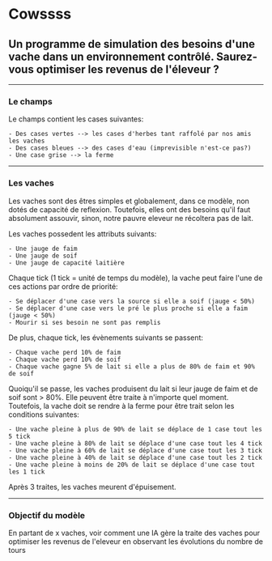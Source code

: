 # Cowssss

## Un programme de simulation des besoins d'une vache dans un environnement contrôlé. Saurez-vous optimiser les revenus de l'éleveur ?

________

### Le champs

Le champs contient les cases suivantes:

    - Des cases vertes --> les cases d'herbes tant raffolé par nos amis les vaches
    - Des cases bleues --> des cases d'eau (imprevisible n'est-ce pas?)
    - Une case grise --> la ferme

________

### Les vaches

Les vaches sont des êtres simples et globalement, dans ce modèle, non dotés de capacité de reflexion. Toutefois, elles ont des besoins qu'il faut absolument assouvir, sinon, notre pauvre eleveur ne récoltera pas de lait.

Les vaches possedent les attributs suivants:

    - Une jauge de faim
    - Une jauge de soif
    - Une jauge de capacité laitière

Chaque tick (1 tick = unité de temps du modèle), la vache peut faire l'une de ces actions par ordre de priorité:

    - Se déplacer d'une case vers la source si elle a soif (jauge < 50%)
    - Se déplacer d'une case vers le pré le plus proche si elle a faim (jauge < 50%)
    - Mourir si ses besoin ne sont pas remplis

De plus, chaque tick, les évènements suivants se passent:

    - Chaque vache perd 10% de faim
    - Chaque vache perd 10% de soif
    - Chaque vache gagne 5% de lait si elle a plus de 80% de faim et 90% de soif

Quoiqu'il se passe, les vaches produisent du lait si leur jauge de faim et de soif sont > 80%. Elle peuvent être traite à n'importe quel moment. Toutefois, la vache doit se rendre à la ferme pour être trait selon les conditions suivantes:

    - Une vache pleine à plus de 90% de lait se déplace de 1 case tout les 5 tick
    - Une vache pleine à 80% de lait se déplace d'une case tout les 4 tick
    - Une vache pleine à 60% de lait se déplace d'une case tout les 3 tick
    - Une vache pleine à 40% de lait se déplace d'une case tout les 2 tick
    - Une vache pleine à moins de 20% de lait se déplace d'une case tout les 1 tick

Après 3 traites, les vaches meurent d'épuisement.

________

### Objectif du modèle

En partant de x vaches, voir comment une IA gère la traite des vaches pour optimiser les revenus de l'eleveur en observant les évolutions du nombre de tours
